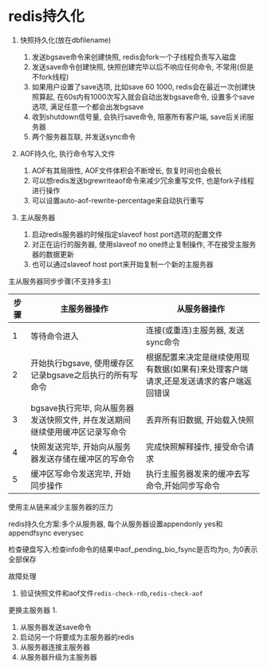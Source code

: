 # redis持久化
1. 快照持久化(放在dbfilename)
   1. 发送bgsave命令来创建快照, redis会fork一个子线程负责写入磁盘
   2. 发送save命令创建快照, 快照创建完毕以后不响应任何命令, 不常用(但是不fork线程)
   3. 如果用户设置了save选项, 比如save 60 1000, redis会在最近一次创建快照算起, 在60s内有1000次写入就会自动出发bgsave命令, 设置多个save选项, 满足任意一个都会出发bgsave
   4. 收到shutdown信号量, 会执行save命令, 阻塞所有客户端, save后关闭服务器
   5. 两个服务器互联, 并发送sync命令

2. AOF持久化, 执行命令写入文件
   1. AOF有其局限性, AOF文件体积会不断增长, 恢复时间也会极长
   2. 可以想redis发送bgrewriteaof命令来减少冗余重写文件, 也是fork子线程进行操作
   3. 可以设置auto-aof-rewrite-percentage来自动执行重写

3. 主从服务器
   1. 启动redis服务器的时候指定slaveof host port选项的配置文件
   2. 对正在运行的服务器, 使用slaveof no one终止复制操作, 不在接受主服务器的数据更新
   3. 也可以通过slaveof host port来开始复制一个新的主服务器

主从服务器同步步骤(不支持多主)

步骤|主服务器操作|从服务器操作
--|--|---
1|等待命令进入|连接(或重连)主服务器, 发送sync命令
2|开始执行bgsave, 使用缓存区记录bgsave之后执行的所有写命令|根据配置来决定是继续使用现有数据(如果有)来处理客户端请求,还是发送请求的客户端返回错误
3|bgsave执行完毕, 向从服务器发送快照文件, 并在发送期间继续使用缓冲区记录写命令|丢弃所有旧数据, 开始载入快照
4|快照发送完毕, 开始向从服务器发送存储在缓冲区的写命令|完成快照解释操作, 接受命令请求
5|缓冲区写命令发送完毕, 开始同步操作|执行主服务器发来的缓冲去写命令,开始同步写命令

使用主从链来减少主服务器的压力

redis持久化方案:多个从服务器, 每个从服务器设置appendonly yes和appendfsync everysec

检查硬盘写入:检查info命令的结果中aof_pending_bio_fsync是否均为o, 为0表示全部保存

故障处理
1. 验证快照文件和aof文件`redis-check-rdb`,`redis-check-aof`

更换主服务器
1.
   1. 从服务器发送save命令
   2. 启动另一个将要成为主服务器的redis
   3. 从服务器连接主服务器
2. 从服务器升级为主服务器

